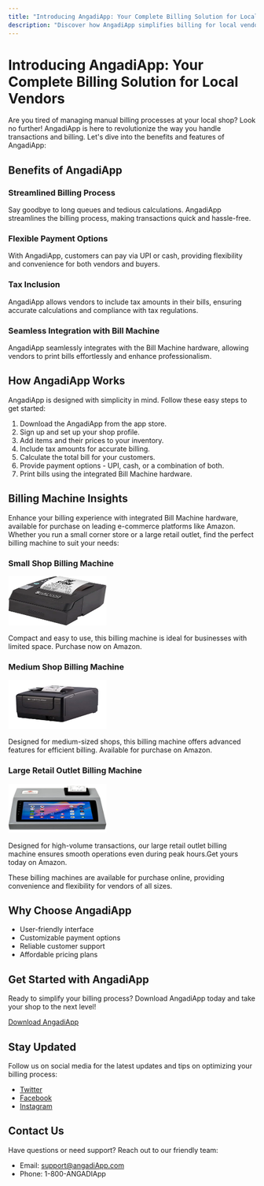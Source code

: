 ```yaml
---
title: "Introducing AngadiApp: Your Complete Billing Solution for Local Vendors"
description: "Discover how AngadiApp simplifies billing for local vendors and boosts efficiency."
---
```


# Introducing AngadiApp: Your Complete Billing Solution for Local Vendors

Are you tired of managing manual billing processes at your local shop? Look no further! AngadiApp is here to revolutionize the way you handle transactions and billing. Let's dive into the benefits and features of AngadiApp:

## Benefits of AngadiApp

### Streamlined Billing Process
Say goodbye to long queues and tedious calculations. AngadiApp streamlines the billing process, making transactions quick and hassle-free.

### Flexible Payment Options
With AngadiApp, customers can pay via UPI or cash, providing flexibility and convenience for both vendors and buyers.

### Tax Inclusion
AngadiApp allows vendors to include tax amounts in their bills, ensuring accurate calculations and compliance with tax regulations.

### Seamless Integration with Bill Machine
AngadiApp seamlessly integrates with the Bill Machine hardware, allowing vendors to print bills effortlessly and enhance professionalism.



## How AngadiApp Works

AngadiApp is designed with simplicity in mind. Follow these easy steps to get started:

1. Download the AngadiApp  from the app store.
2. Sign up and set up your shop profile.
3. Add items and their prices to your inventory.
4. Include tax amounts for accurate billing.
5. Calculate the total bill for your customers.
6. Provide payment options - UPI, cash, or a combination of both.
7. Print bills using the integrated Bill Machine hardware.

## Billing Machine Insights

Enhance your billing experience with integrated Bill Machine hardware, available for purchase on leading e-commerce platforms like Amazon. Whether you run a small corner store or a large retail outlet, find the perfect billing machine to suit your needs:

### Small Shop Billing Machine

<img src="\.vitepress\assets\small_shop_billing_machine.webp" width="200" height="100">

Compact and easy to use, this billing machine is ideal for businesses with limited space. Purchase now on Amazon.

### Medium Shop Billing Machine

<img src="\.vitepress\assets\billing_machine_mediumsize.jpg" width="200" height="100">

Designed for medium-sized shops, this billing machine offers advanced features for efficient billing. Available for purchase on Amazon.

### Large Retail Outlet Billing Machine

<img src="\.vitepress\assets\billing_machine_largesize.jpg" width="200" height="100">

Designed for high-volume transactions, our large retail outlet billing machine ensures smooth operations even during peak hours.Get yours today on Amazon.


These billing machines are available for purchase online, providing convenience and flexibility for vendors of all sizes.



## Why Choose AngadiApp

- User-friendly interface
- Customizable payment options
- Reliable customer support
- Affordable pricing plans

## Get Started with AngadiApp

Ready to simplify your billing process? Download AngadiApp today and take your shop to the next level!

[Download AngadiApp](#) 

## Stay Updated

Follow us on social media for the latest updates and tips on optimizing your billing process:

- [Twitter](#)
- [Facebook](#)
- [Instagram](#)

## Contact Us

Have questions or need support? Reach out to our friendly team:

- Email: support@angadiApp.com
- Phone: 1-800-ANGADIApp




